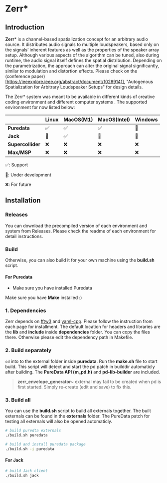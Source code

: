 # Zerr*

## Introduction

**Zerr*** is a channel-based spatialization concept for an arbitrary audio source. It distributes audio signals to multiple loudspeakers, based only on the signals’ inherent features as well as the properties of the speaker array setup. Although various aspects of the algorithm can be tuned, also during runtime, the audio signal itself defines the spatial distribution. Depending on the parametrization, the approach can alter the original signal significantly, similar to modulation and distortion effects. Please check on the (conference paper)[https://ieeexplore.ieee.org/abstract/document/10289141], "Autogenous Spatialization for Arbitrary Loudspeaker Setups" for design details. 

The Zerr* system was meant to be available in different kinds of creative coding environment and different computer systems . The supported environment for now listed below:

|                   | Linux | MacOS(M1) | MacOS(Intel) | Windows |
| ----------------- | ----- | --------- | ------------ | ------- |
| **Puredata**      | ✅     | ✅         | ✅            | 🚧       |
| **Jack**          | 🚧     | ✅         | 🚧            | 🚧       |
| **Supercollider** | ❌     | ❌         | ❌            | ❌       |
| **Max/MSP**       | ❌     | ❌         | ❌            | ❌       |

✅: Support

🚧: Under development

❌: For future

## Installation

### Releases

You can download the precompiled version of each environment and system from Releases. Please check the readme of each environment for detail instructions.

### Build

Otherwise, you can also build it for your own machine using the **build.sh** script. 

#### For Puredata

- Make sure you have installed Puredata

Make sure you have **Make** installed :)

### 1. Dependencies

Zerr depends on  [fftw3](http://fftw.org/) and  [yaml-cpp](https://github.com/jbeder/yaml-cpp). Please follow the instruction from each page for installment. The default location for headers and libraries are the **lib** and **include** inside **dependencies** folder. You can copy the files there. Otherwise please edit the dependency path in Makefile.

### 2. Build separately

`cd` into to the external folder inside **puredata**. Run the **make.sh** file to start build. This script will detect and start the pd patch in builddir automaticly after building. The **PureData API (m_pd.h)** and **pd-lib-builder** are included. 

>  **zerr_envelope_generator~** external may fail to be created when pd is first started. Simply re-create (edit and save) to fix this.

### 3. Build all

You can use the **build.sh** script to build all externals together.  The built  externals can be found in the **externals** folder. The PureData patch for testing all externals will also be opened automaticly.





```bash
# build puredta externals
./build.sh puredata

# build and install puredata package
./build.sh -i puredata
```

#### For Jack

```bash
# build Jack client
./build.sh jack
```

